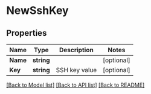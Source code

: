 # NewSshKey

## Properties

Name | Type | Description | Notes
------------ | ------------- | ------------- | -------------
**Name** | **string** |  | [optional] 
**Key** | **string** | SSH key value | [optional] 

[[Back to Model list]](../README.md#documentation-for-models) [[Back to API list]](../README.md#documentation-for-api-endpoints) [[Back to README]](../README.md)


